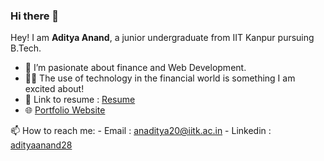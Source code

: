 ### Hi there 👋

Hey! I am **Aditya Anand**, a junior undergraduate from IIT Kanpur pursuing B.Tech. 

- 🌱 I’m pasionate about finance and Web Development.
- 👨‍💻 The use of technology in the financial world is something I am excited about!
- 💬 Link to resume : [Resume][1]
- 🌐 [Portfolio Website](https://adityaanand28.github.io/)

📫 How to reach me: 
        - Email : anaditya20@iitk.ac.in
        - Linkedin : [adityaanand28][2]

 
 
 [1]: https://adityaanand28.github.io/AdityaAnand_Resume.pdf                                    "Resume"
 [2]: https://www.linkedin.com/in/adityaanand28/                                                "adityaanand28"
